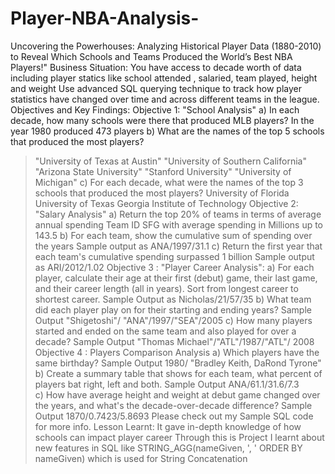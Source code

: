 # Player-NBA-Analysis-
Uncovering the Powerhouses: Analyzing Historical Player Data (1880-2010) to Reveal Which Schools and Teams Produced the World’s Best NBA Players!"
Business Situation:
You have access to decade worth of data including player statics like school attended , salaried, team played, height and weight
Use advanced SQL querying technique to track how player statistics have changed over time and across different teams in the league.
Objectives and Key Findings:
Objective 1: "School Analysis"
a) In each decade, how many schools were there that produced MLB players?
In the year 1980 produced 473 players
b) What are the names of the top 5 schools that produced the most players?
>"University of Texas at Austin"
>"University of Southern California"
"Arizona State University"
"Stanford University"
"University of Michigan"
c) For each decade, what were the names of the top 3 schools that produced the most players?
University of Florida
University of Texas
Georgia Institute of Technology
Objective 2: "Salary Analysis"
a) Return the top 20% of teams in terms of average annual spending
Team ID SFG with average spending in Millions up to 143.5
b) For each team, show the cumulative sum of spending over the years
Sample output as ANA/1997/31.1
c) Return the first year that each team's cumulative spending surpassed 1 billion
Sample output as ARI/2012/1.02
Objective 3 : "Player Career Analysis":
a) For each player, calculate their age at their first (debut) game, their last game, and their career length (all in years). Sort from longest career to shortest career.
Sample Output as Nicholas/21/57/35
b) What team did each player play on for their starting and ending years?
>Sample Output "Shigetoshi"/	"ANA"/1997/"SEA"/2005
c) How many players started and ended on the same team and also played for over a decade?
>Sample Output "Thomas Michael"/"ATL"/1987/"ATL"/	2008
Objective 4 : Players Comparison Analysis
a) Which players have the same birthday?
>Sample Output 1980/	"Bradley Keith, DaRond Tyrone"
b) Create a summary table that shows for each team, what percent of players bat right, left and both.
> Sample Output ANA/61.1/31.6/7.3
c) How have average height and weight at debut game changed over the years, and what's the decade-over-decade difference?
> Sample Output 1870/0.7423/5.8693
Please check out my Sample SQL code for more info.
Lesson Learnt:
It gave in-depth knowledge of how schools can impact player career
Through this is Project I learnt about new features in SQL like STRING_AGG(nameGiven, ', ' ORDER BY nameGiven) which is used for String Concatenation
